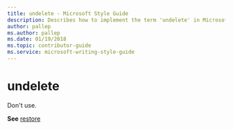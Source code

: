 ```yaml
---
title: undelete - Microsoft Style Guide
description: Describes how to implement the term 'undelete' in Microsoft Content and advises to not use the term. Provides a link to the restore topic.
author: pallep
ms.author: pallep
ms.date: 01/19/2018
ms.topic: contributor-guide
ms.service: microsoft-writing-style-guide
---
```


# undelete

Don't use. 

**See** [restore](~/a-z-word-list-term-collections/r/restore.md)
